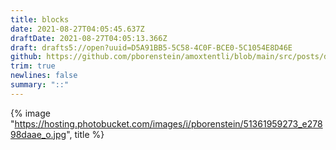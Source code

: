 ```yaml
---
title: blocks
date: 2021-08-27T04:05:45.637Z
draftDate: 2021-08-27T04:05:13.366Z
draft: drafts5://open?uuid=D5A91BB5-5C58-4C0F-BCE0-5C1054E8D46E
github: https://github.com/pborenstein/amoxtentli/blob/main/src/posts/d5a91bb5-5c58-4c0f-bce0-5c1054e8d46e.md
trim: true
newlines: false
summary: "::"
---
```


{% image "https://hosting.photobucket.com/images/i/pborenstein/51361959273_e27898daae_o.jpg", title %}
